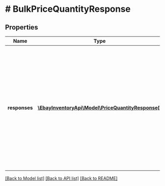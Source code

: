 # # BulkPriceQuantityResponse

## Properties

Name | Type | Description | Notes
------------ | ------------- | ------------- | -------------
**responses** | [**\EbayInventoryApi\Model\PriceQuantityResponse[]**](PriceQuantityResponse.md) | This container will return an HTTP status code, offer ID, and SKU value for each offer/inventory item being updated, as well as an errors and/or warnings container if any errors or warnings are triggered while trying to update those offers/inventory items. | [optional] 

[[Back to Model list]](../../README.md#documentation-for-models) [[Back to API list]](../../README.md#documentation-for-api-endpoints) [[Back to README]](../../README.md)


